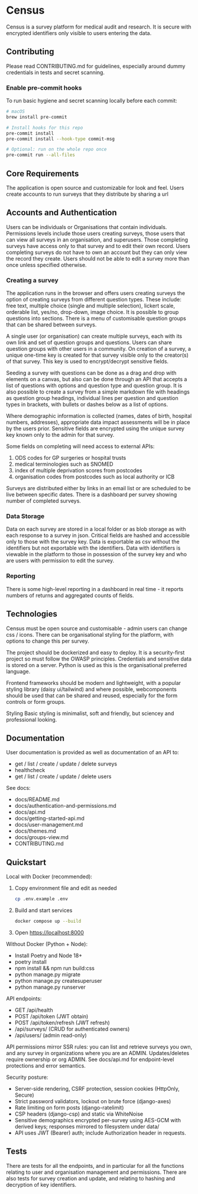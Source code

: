 # Census

Census is a survey platform for medical audit and research. It is secure with encrypted identifiers only visible to users entering the data.

## Contributing

Please read CONTRIBUTING.md for guidelines, especially around dummy credentials in tests and secret scanning.

### Enable pre-commit hooks

To run basic hygiene and secret scanning locally before each commit:

```bash
# macOS
brew install pre-commit

# Install hooks for this repo
pre-commit install
pre-commit install --hook-type commit-msg

# Optional: run on the whole repo once
pre-commit run --all-files
```

## Core Requirements

The application is open source and customizable for look and feel. Users create accounts to run surveys that they distribute by sharing a url

## Accounts and Authentication

Users can be individuals or Organisations that contain individuals. Permissions levels include those users creating surveys, those users that can view all surveys in an organisation, and superusers. Those completing surveys have access only to that survey and to edit their own record.   Users completing surveys do not have to own an account but they can only view the record they create. Users should not be able to edit a survey more than once unless specified otherwise.

### Creating a survey

The application runs in the browser and offers users creating surveys the option of creating surveys from different question types. These include: free text, multiple choice (single and multiple selection), lickert scale, orderable list, yes/no, drop-down, image choice. It is possible to group questions into sections. There is a menu of customisable question groups that can be shared between surveys.

A single user (or organisation) can create multiple surveys, each with its own link and set of question groups and questions. Users can share question groups with other users in a community. On creation of a survey, a unique one-time key is created for that survey visible only to the creator(s) of that survey. This key is used to encrypt/decrypt sensitive fields.

Seeding a survey with questions can be done as a drag and drop with elements on a canvas, but also can be done through an API that accepts a list of questions with options and question type and question group. It is also possible to create a survey from a simple markdown file with headings as question group headings, individual lines per question and question types in brackets, with bullets or dashes below as a list of options.

Where demographic information is collected (names, dates of birth, hospital numbers, addresses), appropriate data impact assessments will be in place by the users prior. Sensitive fields are encrypted using the unique survey key known only to the admin for that survey.

Some fields on completing will need access to external APIs:

1. ODS codes for GP surgeries or hospital trusts
2. medical terminologies such as SNOMED
3. index of multiple deprivation scores from postcodes
4. organisation codes from postcodes such as local authority or ICB

Surveys are distributed either by links in an email list or are scheduled to be live between specific dates. There is a dashboard per survey showing number of completed surveys.

### Data Storage

Data on each survey are stored in a local folder or as blob storage as with each response to a survey in json. Critical fields are hashed and accessible only to those with the survey key. Data is exportable as csv without the identifiers but not exportable with the identifiers. Data with identifiers is viewable in the platform to those in possession of the survey key and who are users with permission to edit the survey.

### Reporting

There is some high-level reporting in a dashboard in real time - it reports numbers of returns and aggregated counts of fields.

## Technologies

Census must be open source and customisable - admin users can change css / icons. There can be organisational styling for the platform, with options to change this per survey.

The project should be dockerized and easy to deploy. It is a security-first project so must follow the OWASP principles. Credentials and sensitive data is stored on a server. Python is used as this is the organisational preferred language.

Frontend frameworks should be modern and lightweight, with a popular styling library (daisy ui/tailwind) and where possible, webcomponents should be used that can be shared and reused, especially for the form controls or form groups.

Styling
Basic styling is minimalist, soft and friendly, but sciencey and professional looking.

## Documentation

User documentation is provided as well as documentation of an API to:

- get / list / create / update / delete surveys
- healthcheck
- get / list / create / update / delete users

See docs:

- docs/README.md
- docs/authentication-and-permissions.md
- docs/api.md
- docs/getting-started-api.md
- docs/user-management.md
- docs/themes.md
- docs/groups-view.md
- CONTRIBUTING.md


## Quickstart

Local with Docker (recommended):

1. Copy environment file and edit as needed

   ```bash
   cp .env.example .env
   ```

2. Build and start services

   ```bash
   docker compose up --build
   ```

3. Open <https://localhost:8000>

Without Docker (Python + Node):

- Install Poetry and Node 18+
- poetry install
- npm install && npm run build:css
- python manage.py migrate
- python manage.py createsuperuser
- python manage.py runserver

API endpoints:

- GET /api/health
- POST /api/token (JWT obtain)
- POST /api/token/refresh (JWT refresh)
- /api/surveys/ (CRUD for authenticated owners)
- /api/users/ (admin read-only)

API permissions mirror SSR rules: you can list and retrieve surveys you own, and any survey in organizations where you are an ADMIN. Updates/deletes require ownership or org ADMIN.
See docs/api.md for endpoint-level protections and error semantics.

Security posture:

- Server-side rendering, CSRF protection, session cookies (HttpOnly, Secure)
- Strict password validators, lockout on brute force (django-axes)
- Rate limiting on form posts (django-ratelimit)
- CSP headers (django-csp) and static via WhiteNoise
- Sensitive demographics encrypted per-survey using AES-GCM with derived keys; responses mirrored to filesystem under data/
- API uses JWT (Bearer) auth; include Authorization header in requests.

## Tests

There are tests for all the endpoints, and in particular for all the functions relating to user and organisation management and permissions. There are also tests for survey creation and update, and relating to hashing and decryption of key identifiers.
